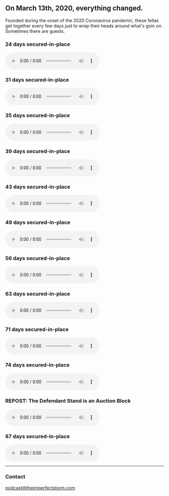 ## On March 13th, 2020, everything changed.

Founded during the onset of the 2020 Coronavirus pandemic, these fellas get together every
few days just to wrap their heads around what's goin on. Sometimes there are guests.

### 24 days secured-in-place

<audio
        controls
        src="https://archive.org/download/20200405212913/2020-04-05%2021-29-13.mp3">
            Your browser does not support the
            <code>audio</code> element.
    </audio>
 

### 31 days secured-in-place

<audio
        controls
        src="https://archive.org/download/20200414220357/2020-04-14%2022-03-57.mp3">
            Your browser does not support the
            <code>audio</code> element.
    </audio>
    

### 35 days secured-in-place

<audio
        controls
        src="https://archive.org/download/2020-04-13/2020-04-13.mp3">
            Your browser does not support the
            <code>audio</code> element.
    </audio>

### 39 days secured-in-place

<audio
        controls
        src="https://archive.org/download/2020-04-22-21-40-12/2020-04-22%2021-40-12.mp3">
            Your browser does not support the
            <code>audio</code> element.
    </audio>
    
### 43 days secured-in-place

   <audio
        controls
        src="https://archive.org/download/2020-04-26_20200427/2020-04-26.mp3">
            Your browser does not support the
            <code>audio</code> element.
    </audio>
    
### 49 days secured-in-place

   <audio
        controls
        src="https://ia601507.us.archive.org/18/items/2020-05-02/2020-05-02.mp3">
            Your browser does not support the
            <code>audio</code> element.
    </audio>

### 56 days secured-in-place


   <audio
        controls
        src="https://archive.org/download/2020-05-09/2020-05-09.mp3">
            Your browser does not support the
            <code>audio</code> element.
    </audio>

### 63 days secured-in-place

   <audio
        controls
        src="https://archive.org/download/2020.05.16/2020.05.16.mp3">
            Your browser does not support the
            <code>audio</code> element.
    </audio>
    
### 71 days secured-in-place

   <audio
        controls
        src="https://ia601403.us.archive.org/4/items/2020-05-24_202005/2020-05-24.mp3">
            Your browser does not support the
            <code>audio</code> element.
    </audio>
    
### 74 days secured-in-place

   <audio
        controls
        src="https://ia601407.us.archive.org/21/items/2020-05-27/2020-05-27.mp3">
            Your browser does not support the
            <code>audio</code> element.
    </audio>
    

### REPOST: The Defendant Stand is an Auction Block

   <audio
        controls
        src="https://feeds.soundcloud.com/stream/491155479-wikileaksonweed-the-defendant-stand-is-an.mp3">
            Your browser does not support the
            <code>audio</code> element.
    </audio>
   
### 87 days secured-in-place

   <audio
        controls
        src="https://ia601501.us.archive.org/10/items/2020-06-09/2020-06-09.mp3">
            Your browser does not support the
            <code>audio</code> element.
    </audio>

---

### Contact

podcast@theimperfectstorm.com
